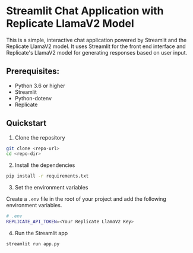 # Streamlit Chat Application with Replicate LlamaV2 Model

This is a simple, interactive chat application powered by Streamlit and the Replicate LlamaV2 model. It uses Streamlit for the front end interface and Replicate's LlamaV2 model for generating responses based on user input.

## Prerequisites:

- Python 3.6 or higher
- Streamlit
- Python-dotenv
- Replicate

## Quickstart

1. Clone the repository

```bash
git clone <repo-url>
cd <repo-dir>
```

2. Install the dependencies 

```bash
pip install -r requirements.txt
```

3. Set the environment variables 

Create a `.env` file in the root of your project and add the following environment variables. 

```bash
# .env
REPLICATE_API_TOKEN=<Your Replicate LlamaV2 Key>
```

4. Run the Streamlit app

```bash
streamlit run app.py
```

